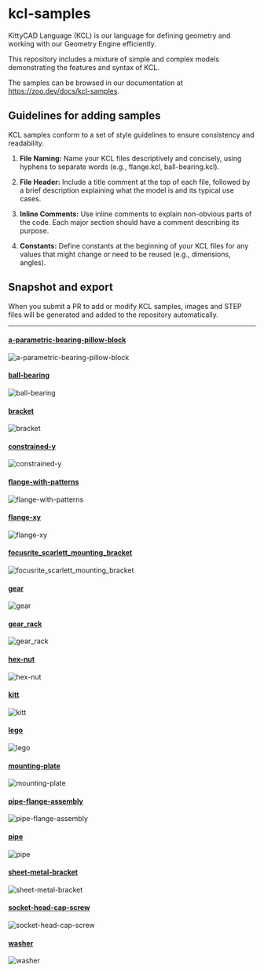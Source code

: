 # kcl-samples

KittyCAD Language (KCL) is our language for defining geometry and working with our Geometry Engine efficiently.

This repository includes a mixture of simple and complex models demonstrating the features and syntax of KCL.

The samples can be browsed in our documentation at <https://zoo.dev/docs/kcl-samples>.

## Guidelines for adding samples

KCL samples conform to a set of style guidelines to ensure consistency and readability.

1. **File Naming:** Name your KCL files descriptively and concisely, using hyphens to separate words (e.g., flange.kcl, ball-bearing.kcl).

2. **File Header:** Include a title comment at the top of each file, followed by a brief description explaining what the model is and its typical use cases.

3. **Inline Comments:** Use inline comments to explain non-obvious parts of the code. Each major section should have a comment describing its purpose.

4. **Constants:** Define constants at the beginning of your KCL files for any values that might change or need to be reused (e.g., dimensions, angles).

## Snapshot and export

When you submit a PR to add or modify KCL samples, images and STEP files will be generated and added to the repository automatically.

---
#### [a-parametric-bearing-pillow-block](STEP-output-of-samples/a-parametric-bearing-pillow-block.step)
![a-parametric-bearing-pillow-block](screenshots-of-samples/a-parametric-bearing-pillow-block.png)
#### [ball-bearing](STEP-output-of-samples/ball-bearing.step)
![ball-bearing](screenshots-of-samples/ball-bearing.png)
#### [bracket](STEP-output-of-samples/bracket.step)
![bracket](screenshots-of-samples/bracket.png)
#### [constrained-y](STEP-output-of-samples/constrained-y.step)
![constrained-y](screenshots-of-samples/constrained-y.png)
#### [flange-with-patterns](STEP-output-of-samples/flange-with-patterns.step)
![flange-with-patterns](screenshots-of-samples/flange-with-patterns.png)
#### [flange-xy](STEP-output-of-samples/flange-xy.step)
![flange-xy](screenshots-of-samples/flange-xy.png)
#### [focusrite_scarlett_mounting_bracket](STEP-output-of-samples/focusrite_scarlett_mounting_bracket.step)
![focusrite_scarlett_mounting_bracket](screenshots-of-samples/focusrite_scarlett_mounting_bracket.png)
#### [gear](STEP-output-of-samples/gear.step)
![gear](screenshots-of-samples/gear.png)
#### [gear_rack](STEP-output-of-samples/gear_rack.step)
![gear_rack](screenshots-of-samples/gear_rack.png)
#### [hex-nut](STEP-output-of-samples/hex-nut.step)
![hex-nut](screenshots-of-samples/hex-nut.png)
#### [kitt](STEP-output-of-samples/kitt.step)
![kitt](screenshots-of-samples/kitt.png)
#### [lego](STEP-output-of-samples/lego.step)
![lego](screenshots-of-samples/lego.png)
#### [mounting-plate](STEP-output-of-samples/mounting-plate.step)
![mounting-plate](screenshots-of-samples/mounting-plate.png)
#### [pipe-flange-assembly](STEP-output-of-samples/pipe-flange-assembly.step)
![pipe-flange-assembly](screenshots-of-samples/pipe-flange-assembly.png)
#### [pipe](STEP-output-of-samples/pipe.step)
![pipe](screenshots-of-samples/pipe.png)
#### [sheet-metal-bracket](STEP-output-of-samples/sheet-metal-bracket.step)
![sheet-metal-bracket](screenshots-of-samples/sheet-metal-bracket.png)
#### [socket-head-cap-screw](STEP-output-of-samples/socket-head-cap-screw.step)
![socket-head-cap-screw](screenshots-of-samples/socket-head-cap-screw.png)
#### [washer](STEP-output-of-samples/washer.step)
![washer](screenshots-of-samples/washer.png)
